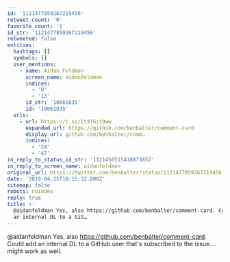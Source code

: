 ```yaml
---
id: '1121477859267219456'
retweet_count: '0'
favorite_count: '1'
id_str: '1121477859267219456'
retweeted: false
entities:
  hashtags: []
  symbols: []
  user_mentions:
    - name: Aidan Feldman
      screen_name: aidanfeldman
      indices:
        - '0'
        - '13'
      id_str: '18061835'
      id: '18061835'
  urls:
    - url: https://t.co/Ct4fGst9ww
      expanded_url: https://github.com/benbalter/comment-card
      display_url: github.com/benbalter/comm…
      indices:
        - '24'
        - '47'
in_reply_to_status_id_str: '1121456515418873857'
in_reply_to_screen_name: aidanfeldman
original_url: https://twitter.com/benbalter/status/1121477859267219456
date: '2019-04-25T18:15:32.000Z'
sitemap: false
robots: noindex
reply: true
title: >-
  @aidanfeldman Yes, also https://github.com/benbalter/comment-card. Could add
  an internal DL to a Git…
---
```


@aidanfeldman Yes, also https://github.com/benbalter/comment-card. Could add an internal DL to a GitHub user that's subscribed to the issue.... might work as well.